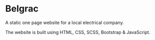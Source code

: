# Belgrac
A static one page website for a local electrical company.

The website is built using HTML, CSS, SCSS, Bootstrap & JavaScript.
